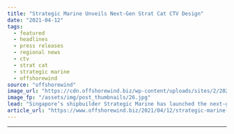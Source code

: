 ```yaml
---
title: "Strategic Marine Unveils Next-Gen Strat Cat CTV Design"
date: "2021-04-12"
tags: 
  - featured
  - headlines
  - press releases
  - regional news
  - ctv
  - strat cat
  - strategic marine
  - offshorewind
source: "offshorewind"
image_url: "https://cdn.offshorewind.biz/wp-content/uploads/sites/2/2021/04/12092503/Strategic-Marine-Unveils-Next-Gen-Strat-Cat-CTV-Design.jpg"
image_fp: "/assets/img/post_thumbnails/26.jpg"
lead: "Singapore’s shipbuilder Strategic Marine has launched the next-generation Strat Cat crew transfer vessel (CTV) design"
article_url: "https://www.offshorewind.biz/2021/04/12/strategic-marine-unveils-next-gen-strat-cat-ctv-design/"
---
```


---
